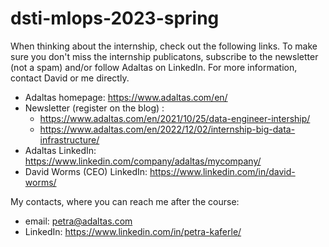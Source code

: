 # dsti-mlops-2023-spring


When thinking about the internship, check out the following links. To make sure you don't miss the internship publicatons, subscribe to the newsletter (not a spam) and/or follow Adaltas on LinkedIn. For more information, contact David or me directly.  

- Adaltas homepage: https://www.adaltas.com/en/
- Newsletter (register on the blog) : 
  - https://www.adaltas.com/en/2021/10/25/data-engineer-intership/
  - https://www.adaltas.com/en/2022/12/02/internship-big-data-infrastructure/
- Adaltas LinkedIn: https://www.linkedin.com/company/adaltas/mycompany/
- David Worms (CEO) LinkedIn: https://www.linkedin.com/in/david-worms/

My contacts, where you can reach me after the course:
- email: petra@adaltas.com
- LinkedIn: https://www.linkedin.com/in/petra-kaferle/
